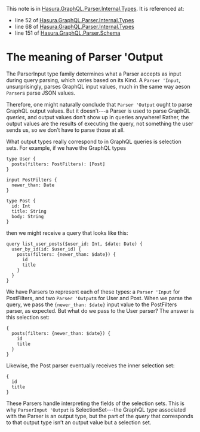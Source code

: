 This note is in [Hasura.GraphQL.Parser.Internal.Types](https://github.com/hasura/graphql-engine/blob/master/server/src-lib/Hasura/GraphQL/Parser/Internal/Types.hs#L77).
It is referenced at:
  - line 52 of [Hasura.GraphQL.Parser.Internal.Types](https://github.com/hasura/graphql-engine/blob/master/server/src-lib/Hasura/GraphQL/Parser/Internal/Types.hs#L52)
  - line 68 of [Hasura.GraphQL.Parser.Internal.Types](https://github.com/hasura/graphql-engine/blob/master/server/src-lib/Hasura/GraphQL/Parser/Internal/Types.hs#L68)
  - line 151 of [Hasura.GraphQL.Parser.Schema](https://github.com/hasura/graphql-engine/blob/master/server/src-lib/Hasura/GraphQL/Parser/Schema.hs#L151)

# The meaning of Parser 'Output

The ParserInput type family determines what a Parser accepts as input during
query parsing, which varies based on its Kind. A `Parser 'Input`,
unsurprisingly, parses GraphQL input values, much in the same way aeson
`Parser`s parse JSON values.

Therefore, one might naturally conclude that `Parser 'Output` ought to parse
GraphQL output values. But it doesn’t---a Parser is used to parse GraphQL
*queries*, and output values don’t show up in queries anywhere! Rather, the
output values are the results of executing the query, not something the user
sends us, so we don’t have to parse those at all.

What output types really correspond to in GraphQL queries is selection sets. For
example, if we have the GraphQL types

    type User {
      posts(filters: PostFilters): [Post]
    }

    input PostFilters {
      newer_than: Date
    }

    type Post {
      id: Int
      title: String
      body: String
    }

then we might receive a query that looks like this:

    query list_user_posts($user_id: Int, $date: Date) {
      user_by_id(id: $user_id) {
        posts(filters: {newer_than: $date}) {
          id
          title
        }
      }
    }

We have Parsers to represent each of these types: a `Parser 'Input` for
PostFilters, and two `Parser 'Output`s for User and Post. When we parse the
query, we pass the `{newer_than: $date}` input value to the PostFilters parser,
as expected. But what do we pass to the User parser? The answer is this
selection set:

    {
      posts(filters: {newer_than: $date}) {
        id
        title
      }
    }

Likewise, the Post parser eventually receives the inner selection set:

    {
      id
      title
    }

These Parsers handle interpreting the fields of the selection sets. This is why
`ParserInput 'Output` is SelectionSet---the GraphQL *type* associated with the
Parser is an output type, but the part of the *query* that corresponds to that
output type isn’t an output value but a selection set.
